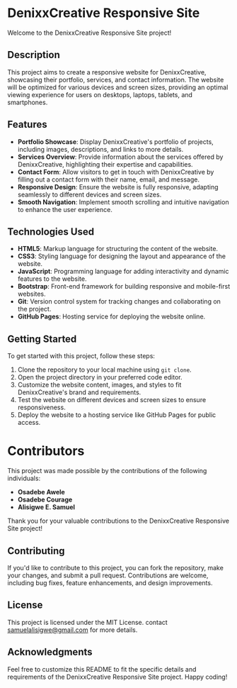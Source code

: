 # DenixxCreative Responsive Site

Welcome to the DenixxCreative Responsive Site project!

## Description

This project aims to create a responsive website for DenixxCreative, showcasing their portfolio, services, and contact information. The website will be optimized for various devices and screen sizes, providing an optimal viewing experience for users on desktops, laptops, tablets, and smartphones.

## Features

- **Portfolio Showcase**: Display DenixxCreative's portfolio of projects, including images, descriptions, and links to more details.
- **Services Overview**: Provide information about the services offered by DenixxCreative, highlighting their expertise and capabilities.
- **Contact Form**: Allow visitors to get in touch with DenixxCreative by filling out a contact form with their name, email, and message.
- **Responsive Design**: Ensure the website is fully responsive, adapting seamlessly to different devices and screen sizes.
- **Smooth Navigation**: Implement smooth scrolling and intuitive navigation to enhance the user experience.

## Technologies Used

- **HTML5**: Markup language for structuring the content of the website.
- **CSS3**: Styling language for designing the layout and appearance of the website.
- **JavaScript**: Programming language for adding interactivity and dynamic features to the website.
- **Bootstrap**: Front-end framework for building responsive and mobile-first websites.
- **Git**: Version control system for tracking changes and collaborating on the project.
- **GitHub Pages**: Hosting service for deploying the website online.

## Getting Started

To get started with this project, follow these steps:

1. Clone the repository to your local machine using `git clone`.
2. Open the project directory in your preferred code editor.
3. Customize the website content, images, and styles to fit DenixxCreative's brand and requirements.
4. Test the website on different devices and screen sizes to ensure responsiveness.
5. Deploy the website to a hosting service like GitHub Pages for public access.

# Contributors

This project was made possible by the contributions of the following individuals:

- **Osadebe Awele**
- **Osadebe Courage**
- **Alisigwe E. Samuel**

Thank you for your valuable contributions to the DenixxCreative Responsive Site project!

## Contributing

If you'd like to contribute to this project, you can fork the repository, make your changes, and submit a pull request. Contributions are welcome, including bug fixes, feature enhancements, and design improvements.

## License

This project is licensed under the MIT License. contact samuelalisigwe@gmail.com for more details.

## Acknowledgments
Feel free to customize this README to fit the specific details and requirements of the DenixxCreative Responsive Site project. Happy coding!
